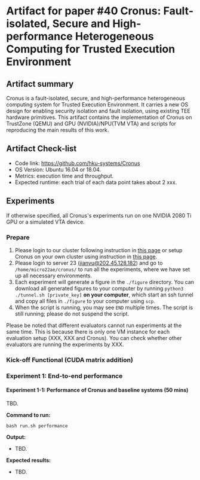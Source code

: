 # Artifact for paper #40 Cronus: Fault-isolated, Secure and High-performance Heterogeneous Computing for Trusted Execution Environment

## Artifact summary

Cronus is a fault-isolated, secure, and high-performance heterogeneous computing system for Trusted Execution Environment. It carries a new OS design for enabling security isolation and fault isolation, using existing TEE hardware primitives. This artifact contains the implementation of Cronus on TrustZone (QEMU) and GPU (NVIDIA)/NPU(TVM VTA) and scripts for reproducing the main results of this work.

## Artifact Check-list

- Code link: <https://github.com/hku-systems/Cronus>
- OS Version: Ubuntu 16.04 or 18.04.
- Metrics: execution time and throughput.
- Expected runtime: each trial of each data point takes about 2 xxx.

## Experiments

If otherwise specified, all Cronus's experiments run on one NVIDIA 2080 Ti GPU or a simulated VTA device.

### Prepare

1. Please login to our cluster following instruction in [this page](https://github.com/hku-systems/cronus/blob/main/docs/servers.md) or setup Cronus on your own cluster using instruction in [this page](https://github.com/hku-systems/cronus/blob/main/docs/config.md).
2. Please login to server 23 (jianyu@202.45.128.182) and go to `/home/micro22ae/cronus/` to run all the experiments, where we have set up all necessary environments.
3. Each experiment will generate a figure in the `./figure` directory. You can download all generated figures to your computer by running `python3 ./tunnel.sh [private_key]` **on your computer**, which start an ssh tunnel and copy all files in `./figure` to your computer using `scp`.
4. When the script is running, you may see `END` multiple times. The script is still running; please do not suspend the script.

Please be noted that different evaluators cannot run experiments at the same time. This is because there is only one VM instance for each evaluation setup (XXX, XXX and Cronus). You can check whether other evaluators are running the experiments by XXX.

### Kick-off Functional (CUDA matrix addition)

### Experiment 1: End-to-end performance

#### Experiment 1-1: Performance of Cronus and baseline systems (50 mins)

TBD.

**Command to run:**

```shell
bash run.sh performance
```

**Output:**

- TBD.

**Expected results:**

- TBD.
